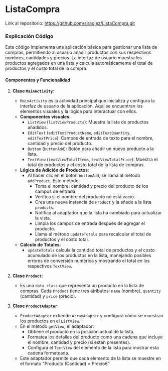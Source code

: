 # ListaCompra
 
Link al repositorio: https://github.com/siraglez/ListaCompra.git

### Explicación Código

Este código implementa una aplicación básica para gestionar una lista de compras, permitiendo al usuario añadir productos con sus respectivos nombres, cantidades y precios. La interfaz de usuario muestra los productos agregados en una lista y calcula automáticamente el total de productos y el costo total de la compra.

#### Componentes y Funcionalidad

1. **Clase `MainActivity`**:
   - `MainActivity` es la actividad principal que inicializa y configura la interfaz de usuario de la aplicación. Aquí se encuentran los elementos visuales y la lógica para interactuar con ellos.
   - **Componentes visuales**:
     - `ListView` (`listViewProducts`): Muestra la lista de productos añadidos.
     - `EditText` (`editTextProductName`, `editTextQuantity`, `editTextPrice`): Campos de entrada de texto para el nombre, cantidad y precio del producto.
     - `Button` (`buttonAdd`): Botón para añadir un nuevo producto a la lista.
     - `TextView` (`textViewTotalItems`, `textViewTotalPrice`): Muestra el total de productos y el costo total de la lista de compras.
   - **Lógica de Adición de Productos**:
     - Al hacer clic en el botón `buttonAdd`, se llama al método `addProduct`. Este método:
       - Toma el nombre, cantidad y precio del producto de los campos de entrada.
       - Verifica si el nombre del producto no está vacío.
       - Crea una nueva instancia de `Product` y la añade a la lista `products`.
       - Notifica al adaptador que la lista ha cambiado para actualizar la vista.
       - Limpia los campos de entrada después de agregar el producto.
       - Llama al método `updateTotals` para recalcular el total de productos y el costo total.
   - **Cálculo de Totales**:
     - `updateTotals` calcula la cantidad total de productos y el costo acumulado de los productos en la lista, manejando posibles errores de conversión numérica y mostrando el total en los respectivos `TextView`.

2. **Clase `Product`**:
   - Es una `data class` que representa un producto en la lista de compras. Cada `Product` tiene tres atributos: `name` (nombre), `quantity` (cantidad) y `price` (precio).

3. **Clase `ProductAdapter`**:
   - `ProductAdapter` extiende `ArrayAdapter` y configura cómo se muestran los productos en el `ListView`.
   - En el método `getView`, el adaptador:
     - Obtiene el producto en la posición actual de la lista.
     - Formatea los detalles del producto como una cadena que incluye el nombre, cantidad y precio (si están presentes).
     - Configura el `TextView` del elemento de la lista para mostrar esta cadena formateada.
   - Este adaptador permite que cada elemento de la lista se muestre en el formato "Producto (Cantidad) = Precio€".
